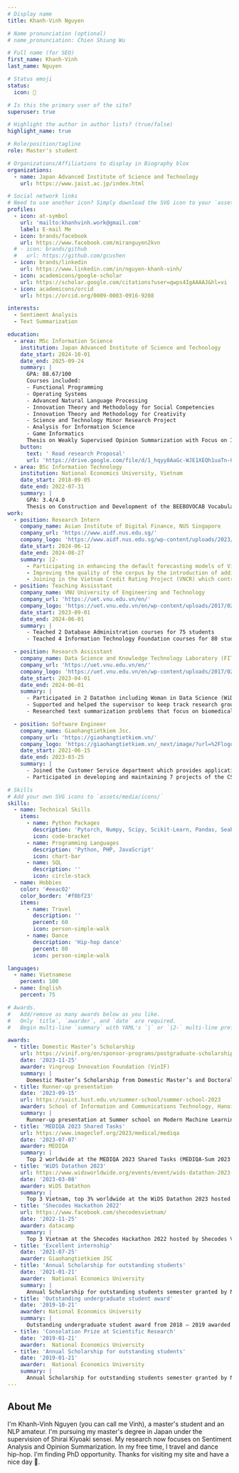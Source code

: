 ```yaml
---
# Display name
title: Khanh-Vinh Nguyen

# Name pronunciation (optional)
# name_pronunciation: Chien Shiung Wu

# Full name (for SEO)
first_name: Khanh-Vinh
last_name: Nguyen

# Status emoji
status:
  icon: 🐥

# Is this the primary user of the site?
superuser: true

# Highlight the author in author lists? (true/false)
highlight_name: true

# Role/position/tagline
role: Master's student

# Organizations/Affiliations to display in Biography blox
organizations:
  - name: Japan Advanced Institute of Science and Technology
    url: https://www.jaist.ac.jp/index.html

# Social network links
# Need to use another icon? Simply download the SVG icon to your `assets/media/icons/` folder.
profiles:
  - icon: at-symbol
    url: 'mailto:khanhvinh.work@gmail.com'
    label: E-mail Me
  - icon: brands/facebook
    url: https://www.facebook.com/miranguyen2kvn
  # - icon: brands/github
  #   url: https://github.com/gcushen
  - icon: brands/linkedin
    url: https://www.linkedin.com/in/nguyen-khanh-vinh/
  - icon: academicons/google-scholar
    url: https://scholar.google.com/citations?user=qwps4IgAAAAJ&hl=vi
  - icon: academicons/orcid
    url: https://orcid.org/0009-0003-0916-9208

interests:
  - Sentiment Analysis
  - Text Summarization

education:
  - area: MSc Information Science
    institution: Japan Advanced Institute of Science and Technology
    date_start: 2024-10-01
    date_end: 2025-09-24
    summary: |
      GPA: 88.67/100
      Courses included:
      - Functional Programming
      - Operating Systems
      - Advanced Natural Language Processing
      - Innovation Theory and Methodology for Social Competencies
      - Innovation Theory and Methodology for Creativity
      - Science and Technology Minor Research Project
      - Analysis for Information Science
      - Game Informatics
      Thesis on Weakly Supervised Opinion Summarization with Focus on Implicit Aspects. Supervised by [Assoc Prof. Kiyoaki Shirai](https://www.jaist.ac.jp/~kshirai/index-e.html).
    button:
      text: ' Read research Proposal'
      url: 'https://drive.google.com/file/d/1_hqyy8AaGc-WJE1XEQh1uaTn-QZdfQZH/view?usp=sharing'
  - area: BSc Information Technology
    institution: National Economics University, Vietnam
    date_start: 2018-09-05
    date_end: 2022-07-31
    summary: |
      GPA: 3.4/4.0
      Thesis on Construction and Development of the BEEBOVOCAB Vocabulary Learning Support System Based on Frequency Studies and User Interactions. Supervised by [Dr. Trung Tuan Nguyen](https://nct.neu.edu.vn/staff/nguyen-trung-tuan/).
work:
  - position: Research Intern
    company_name: Asian Institute of Digital Finance, NUS Singapore
    company_url: 'https://www.aidf.nus.edu.sg/'
    company_logo: 'https://www.aidf.nus.edu.sg/wp-content/uploads/2023/01/NUS-AIDF-Logo-2023-190x63.png'
    date_start: 2024-06-12
    date_end: 2024-08-27
    summary: |2-
      - Participating in enhancing the default forecasting models of Vietnamese SMEs by applying novel approaches based on text information.
      - Improving the quality of the corpus by the introduction of additional linguistic textual features, modeling and testing of the emotion recognition system specific to the Vietnamese language, and improving the process of database filling explaining the capabilities of working with vast amounts of information. I have achieved significant results by optimizing the data processing time 10 times faster than before.
      - Joining in the Vietnam Credit Rating Project (VNCR) which contributed to the enhancement of credit risk assessment of local SMEs. Otherwise, I have preprocessed a large financial dataset provided by a Vietnamese partner.
  - position: Teaching Assisstant
    company_name: VNU University of Engineering and Technology
    company_url: 'https://uet.vnu.edu.vn/en/'
    company_logo: 'https://uet.vnu.edu.vn/en/wp-content/uploads/2017/02/logo-2.png'
    date_start: 2023-09-01
    date_end: 2024-06-01
    summary: |
      - Teached 2 Database Administration courses for 75 students
      - Teached 4 Information Technology Foundation courses for 80 students

  - position: Research Assisstant
    company_name: Data Science and Knowledge Technology Laboratory (FIT, VNU UET)
    company_url: 'https://uet.vnu.edu.vn/en/'
    company_logo: 'https://uet.vnu.edu.vn/en/wp-content/uploads/2017/02/logo-2.png'
    date_start: 2023-04-01
    date_end: 2024-06-01
    summary: |
      - Participated in 2 Datathon including Woman in Data Science (WiDS) Hackathon, Shecodes Hackathon Vietnam and a MEDIQA 2023 shared task
      - Supported and helped the supervisor to keep track research group of 4 students in the opinion mining field
      - Researched text summarization problems that focus on biomedical, and opinion-mining tasks that focus on aspect-based product reviews

  - position: Software Engineer
    company_name: Giaohangtietkiem Jsc.
    company_url: 'https://giaohangtietkiem.vn/'
    company_logo: 'https://giaohangtietkiem.vn/_next/image/?url=%2Flogo.png&w=1080&q=75'
    date_start: 2021-06-15
    date_end: 2023-03-25
    summary: |
      - Joined the Customer Service department which provides applications to enhance the convenience of customers when using Giaohangtietkiem service as a Web Engineer.
      - Participated in developing and maintaining 7 projects of the CS team, including 2 essential projects of collaboration between Giaohangtietkiem Jsc. company and Apple Inc. (Order management system and Customer web system)

# Skills
# Add your own SVG icons to `assets/media/icons/`
skills:
  - name: Technical Skills
    items:
      - name: Python Packages
        description: 'Pytorch, Numpy, Scipy, Scikit-Learn, Pandas, Seaborn, Matplotlib, BeautifulSoup, NLTK, SpaCy'
        icon: code-bracket
      - name: Programming Languages
        description: 'Python, PHP, JavaScript'
        icon: chart-bar
      - name: SQL
        description: ''
        icon: circle-stack
  - name: Hobbies
    color: '#eeac02'
    color_border: '#f0bf23'
    items:
      - name: Travel
        description: ''
        percent: 60
        icon: person-simple-walk
      - name: Dance
        description: 'Hip-hop dance'
        percent: 80
        icon: person-simple-walk

languages:
  - name: Vietnamese
    percent: 100
  - name: English
    percent: 75

# Awards.
#   Add/remove as many awards below as you like.
#   Only `title`, `awarder`, and `date` are required.
#   Begin multi-line `summary` with YAML's `|` or `|2-` multi-line prefix and indent 2 spaces below.

awards:
  - title: Domestic Master’s Scholarship
    url: https://vinif.org/en/sponsor-programs/postgraduate-scholarships/
    date: '2023-11-25'
    awarder: Vingroup Innovation Foundation (VinIF)
    summary: |
      Domestic Master’s Scholarship from Domestic Master’s and Doctoral Training Scholarship Program of Vingroup Innovation Foundation Funding 2023
  - title: Runner-up presentation
    date: '2023-09-15'
    url: https://soict.hust.edu.vn/summer-school/summer-school-2023
    awarder: School of Information and Communications Technology, Hanoi University of Science and Technology
    summary: |
      Runner-up presentation at Summer school on Modern Machine Learning: Foundations and Applications hosted by The School of Information and Communication Technology - Hanoi University of Science and Technology Vietnam 2023
  - title: 'MEDIQA 2023 Shared Tasks'
    url: https://www.imageclef.org/2023/medical/mediqa
    date: '2023-07-07'
    awarder: MEDIQA
    summary: |
      Top 2 worldwide at the MEDIQA 2023 Shared Tasks (MEDIQA-Sum 2023 tasks) focus on the automatic summarization and classification of doctor-patient encounters to generate clinical notes
  - title: 'WiDS Datathon 2023'
    url: https://www.widsworldwide.org/events/event/wids-datathon-2023-adapting-to-climate-change-by-improving-extreme-weather-forecasts/
    date: '2023-03-08'
    awarder: WiDS Datathon
    summary: |
      Top 3 Vietnam, top 3% worldwide at the WiDS Datathon 2023 hosted by Stanford University
  - title: 'Shecodes Hackathon 2022'
    url: https://www.facebook.com/shecodesvietnam/
    date: '2022-11-25'
    awarder: datacamp
    summary: |
      Top 3 Vietnam at the Shecodes Hackathon 2022 hosted by Shecodes Vietnam
  - title: 'Excellent internship'
    date: '2021-07-25'
    awarder: Giaohangtietkiem JSC
  - title: 'Annual Scholarship for outstanding students'
    date: '2021-01-21'
    awarder:  National Economics University
    summary: |
      Annual Scholarship for outstanding students semester granted by National Economics University; covered 80% tuition fee for outstanding student
  - title: 'Outstanding undergraduate student award'
    date: '2019-10-21'
    awarder: National Economics University
    summary: |
      Outstanding undergraduate student award from 2018 – 2019 awarded by the National Economics University
  - title: 'Consolation Prize at Scientific Research'
    date: '2019-01-21'
    awarder:  National Economics University
  - title: 'Annual Scholarship for outstanding students'
    date: '2019-01-21'
    awarder:  National Economics University
    summary: |
      Annual Scholarship for outstanding students semester granted by National Economics University; covered 80% tuition fee for outstanding student
---
```


## About Me

I'm Khanh-Vinh Nguyen (you can call me Vinh), a master's student and an NLP amateur. I'm pursuing my master's degree in Japan under the supervision of Shirai Kiyoaki sensei. My research now focuses on Sentiment Analysis and Opinion Summarization. In my free time, I travel and dance hip-hop. I'm finding PhD opportunity.
Thanks for visiting my site and have a nice day 🥰.
<!-- During the summer of 2024, I visited Singapore to do a research internship at the Asian Institute of Digital Finance, NUS Singapore.
Previously, I was a teaching assistant at VNU University of Engineering and Technology, Vietnam, and a research assistant at the data science and knowledge technology laboratory (FIT, VNU UET). From 2019, I worked as a software engineer for nearly 2 years at Giaohangtietkiem JSC. -->
